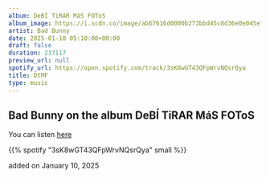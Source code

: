 ```yaml
---
album: DeBÍ TiRAR MáS FOToS
album_image: https://i.scdn.co/image/ab67616d0000b273bbd45c8d36e0e045ef640411
artist: Bad Bunny
date: 2025-01-10 05:10:00+00:00
draft: false
duration: 237117
preview_url: null
spotify_url: https://open.spotify.com/track/3sK8wGT43QFpWrvNQsrQya
title: DtMF
type: music
---
```



## Bad Bunny on the album DeBÍ TiRAR MáS FOToS

You can listen [here](https://open.spotify.com/track/3sK8wGT43QFpWrvNQsrQya)

{{% spotify "3sK8wGT43QFpWrvNQsrQya" small %}}

added on January 10, 2025